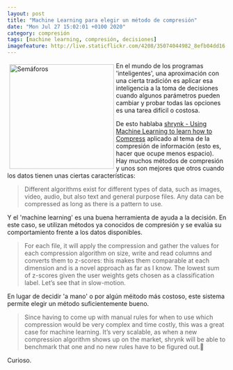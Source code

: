 ```yaml
--- 
layout: post
title: "Machine Learning para elegir un método de compresión"
date: "Mon Jul 27 15:02:01 +0100 2020"
category: compresión
tags: [machine learning, compresión, decisiones]
imagefeature: http://live.staticflickr.com/4208/35074044982_8efb04dd16.jpg
---
```



<a href="https://www.flickr.com/photos/fernand0/35074044982/" title="Semáforos "><img src="http://live.staticflickr.com/4208/35074044982_8efb04dd16.jpg" alt="Semáforos " width="240" style="float:left; margin:5px"></a>
En el mundo de los programas 'inteligentes', una aproximación con una cierta tradición es aplicar esa inteligencia a la toma de decisiones cuando algunos parámetros pueden cambiar y probar todas las opciones es una tarea difícil o costosa.

De esto hablaba [shrynk - Using Machine Learning to learn how to Compress](https://vks.ai/2019-12-05-shrynk-using-machine-learning-to-learn-how-to-compress) aplicado al tema de la compresión de información (esto es, hacer que ocupe menos espacio). 
Hay muchos métodos de compresión y unos son mejores que otros cuando los datos tienen unas ciertas características:

> Different algorithms exist for different types of data, such as images, video, audio, but also text and general purpose files. Any data can be compressed as long as there is a pattern to use. 


Y el 'machine learning' es una buena herramienta de ayuda a la decisión. En este caso, se utilizan métodos ya conocidos de compresión y se evalúa su comportamiento frente a los datos disponibles.

> For each file, it will apply the compression and gather the values for each compression algorithm on size, write and read columns and converts them to z-scores: this makes them comparable at each dimension and is a novel approach as far as I know. The lowest sum of z-scores given the user weights gets chosen as a classification label. Let’s see that in slow-motion.

En lugar de decidir 'a mano' o por algún méitodo más costoso, este sistema permite elegir un método suficientemente bueno.

> Since having to come up with manual rules for when to use which compression would be very complex and time costly, this was a great case for machine learning. It’s very scalable, as when a new compression algorithm shows up on the market, shrynk will be able to benchmark that one and no new rules have to be figured out.

Curioso.
